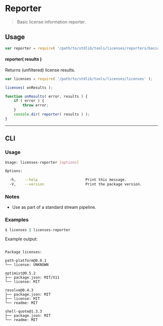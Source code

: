# Reporter

> Basic license information reporter.


<section class="intro">

</section>

<!-- /.intro -->


<section class="usage">

## Usage

``` javascript
var reporter = require( '/path/to/stdlib/tools/licenses/reporters/basic' );
```

#### reporter( results )

Returns (unfiltered) license results.

``` javascript
var licenses = require( '/path/to/stdlib/tools/licenses/licenses' );

licenses( onResults );

function onResults( error, results ) {
    if ( error ) {
        throw error;
    }
    console.dir( reporter( results ) );
}
```

</section>

<!-- /.usage -->


<section class="examples">

<!-- ## Examples

``` javascript

``` -->

</section>

<!-- /.examples -->


---

<section class="cli">

## CLI

<section class="usage">

### Usage

``` bash
Usage: licenses-reporter [options]

Options:

  -h,    --help                      Print this message.
  -V,    --version                   Print the package version.
```

</section>

<!-- /.usage -->


<section class="notes">

### Notes

* Use as part of a standard stream pipeline.

</section>

<!-- /.notes -->


<section class="examples">

### Examples

``` bash
$ licenses | licenses-reporter
```

Example output:

``` text

Package licenses:

path-platform@0.0.1
└── license: UNKNOWN

optimist@0.5.2
├── package.json: MIT/X11
└── license: MIT

resolve@0.4.3
├── package.json: MIT
├── license: MIT
└── readme: MIT

shell-quote@1.3.3
├── package.json: MIT
└── readme: MIT

```

</section>

<!-- /.examples -->

</section>

<!-- /.cli -->


<section class="links">

</section>

<!-- /.links -->
